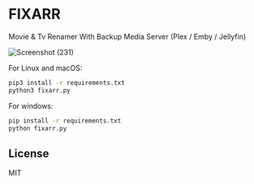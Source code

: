 # FIXARR
Movie &amp; Tv Renamer With Backup Media Server (Plex / Emby / Jellyfin)

![Screenshot (231)](https://user-images.githubusercontent.com/127573781/230511871-3b343e7d-42a3-4a4e-9f0d-c52e9cb0470f.png)







For Linux and macOS:

```bash
pip3 install -r requirements.txt
python3 fixarr.py
```


For windows:

```cmd
pip install -r requirements.txt
python fixarr.py
```



## License

MIT
